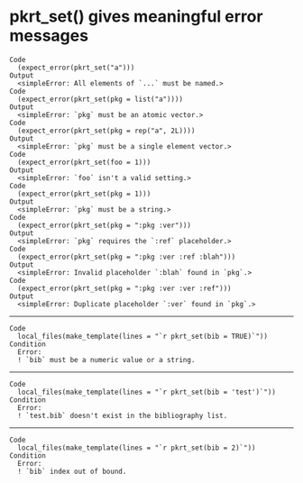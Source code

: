# pkrt_set() gives meaningful error messages

    Code
      (expect_error(pkrt_set("a")))
    Output
      <simpleError: All elements of `...` must be named.>
    Code
      (expect_error(pkrt_set(pkg = list("a"))))
    Output
      <simpleError: `pkg` must be an atomic vector.>
    Code
      (expect_error(pkrt_set(pkg = rep("a", 2L))))
    Output
      <simpleError: `pkg` must be a single element vector.>
    Code
      (expect_error(pkrt_set(foo = 1)))
    Output
      <simpleError: `foo` isn't a valid setting.>
    Code
      (expect_error(pkrt_set(pkg = 1)))
    Output
      <simpleError: `pkg` must be a string.>
    Code
      (expect_error(pkrt_set(pkg = ":pkg :ver")))
    Output
      <simpleError: `pkg` requires the `:ref` placeholder.>
    Code
      (expect_error(pkrt_set(pkg = ":pkg :ver :ref :blah")))
    Output
      <simpleError: Invalid placeholder `:blah` found in `pkg`.>
    Code
      (expect_error(pkrt_set(pkg = ":pkg :ver :ver :ref")))
    Output
      <simpleError: Duplicate placeholder `:ver` found in `pkg`.>

---

    Code
      local_files(make_template(lines = "`r pkrt_set(bib = TRUE)`"))
    Condition
      Error:
      ! `bib` must be a numeric value or a string.

---

    Code
      local_files(make_template(lines = "`r pkrt_set(bib = 'test')`"))
    Condition
      Error:
      ! `test.bib` doesn't exist in the bibliography list.

---

    Code
      local_files(make_template(lines = "`r pkrt_set(bib = 2)`"))
    Condition
      Error:
      ! `bib` index out of bound.

